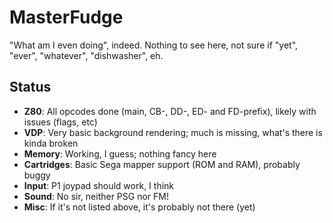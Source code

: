 # MasterFudge
"What am I even doing", indeed. Nothing to see here, not sure if "yet", "ever", "whatever", "dishwasher", eh.

## Status
* __Z80__: All opcodes done (main, CB-, DD-, ED- and FD-prefix), likely with issues (flags, etc)
* __VDP__: Very basic background rendering; much is missing, what's there is kinda broken
* __Memory__: Working, I guess; nothing fancy here
* __Cartridges__: Basic Sega mapper support (ROM and RAM), probably buggy
* __Input__: P1 joypad should work, I think
* __Sound__: No sir, neither PSG nor FM!
* __Misc__: If it's not listed above, it's probably not there (yet)
